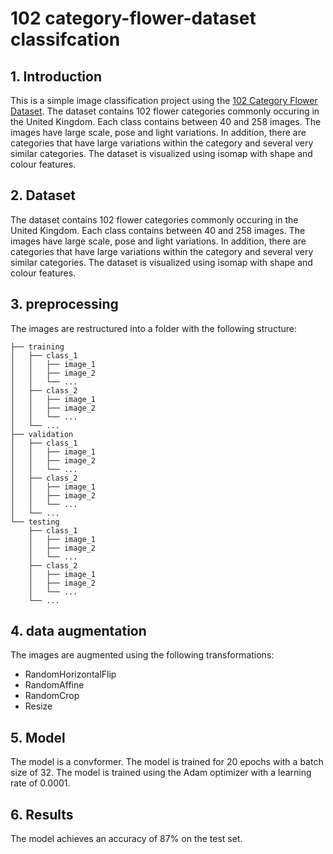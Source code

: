# 102 category-flower-dataset classifcation

## 1. Introduction
This is a simple image classification project using the [102 Category Flower Dataset](http://www.robots.ox.ac.uk/~vgg/data/flowers/102/index.html). The dataset contains 102 flower categories commonly occuring in the United Kingdom. Each class contains between 40 and 258 images. The images have large scale, pose and light variations. In addition, there are categories that have large variations within the category and several very similar categories. The dataset is visualized using isomap with shape and colour features.


## 2. Dataset
The dataset contains 102 flower categories commonly occuring in the United Kingdom. Each class contains between 40 and 258 images. The images have large scale, pose and light variations. In addition, there are categories that have large variations within the category and several very similar categories. The dataset is visualized using isomap with shape and colour features.

## 3. preprocessing
The images are restructured into a folder with the following structure:
```
├── training
│   ├── class_1
│   │   ├── image_1
│   │   ├── image_2
│   │   └── ...
│   ├── class_2
│   │   ├── image_1
│   │   ├── image_2
│   │   └── ...
│   └── ...
├── validation
│   ├── class_1
│   │   ├── image_1
│   │   ├── image_2
│   │   └── ...
│   ├── class_2 
│   │   ├── image_1
│   │   ├── image_2
│   │   └── ...
│   └── ...
└── testing
    ├── class_1
    │   ├── image_1
    │   ├── image_2
    │   └── ...
    ├── class_2 
    │   ├── image_1
    │   ├── image_2
    │   └── ...
    └── ...
```
## 4. data augmentation
The images are augmented using the following transformations:
- RandomHorizontalFlip
- RandomAffine
- RandomCrop
- Resize

## 5. Model
The model is a convformer. The model is trained for 20 epochs with a batch size of 32. The model is trained using the Adam optimizer with a learning rate of 0.0001.

## 6. Results
The model achieves an accuracy of 87% on the test set.
